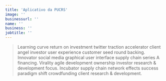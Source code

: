 ```yaml
---
title: 'Aplicativo da PUCRS'
image: ''
businessurl: ''
name: ''
business: ''
jobtitle: ''
---
```


> Learning curve return on investment twitter traction accelerator client angel investor user experience customer seed round backing. Innovator social media graphical user interface supply chain series A financing. Virality agile development ownership investor research & development focus. Incubator supply chain network effects success paradigm shift crowdfunding client research & development.
